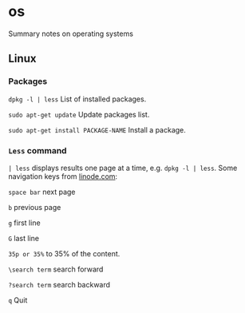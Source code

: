 # os
Summary notes on operating systems

## Linux

### Packages

```dpkg -l | less``` List of installed packages.

```sudo apt-get update``` Update packages list. 

```sudo apt-get install PACKAGE-NAME``` Install a package.


### ```Less``` command

``` | less ``` displays results one page at a time, e.g. ```dpkg -l | less```. Some navigation keys from [linode.com](https://www.linode.com/docs/guides/how-to-use-less/):

```space bar``` next page

```b``` previous page

```g``` first line

```G``` last line

```35p or 35%``` to 35% of the content.

```\search term``` search forward

```?search term``` search backward

```q``` Quit


